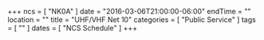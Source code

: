 +++
ncs = [ "NK0A" ]
date = "2016-03-06T21:00:00-06:00"
endTime = ""
location = ""
title = "UHF/VHF Net 10"
categories = [ "Public Service" ]
tags = [ "" ]
dates = [ "NCS Schedule" ]
+++
